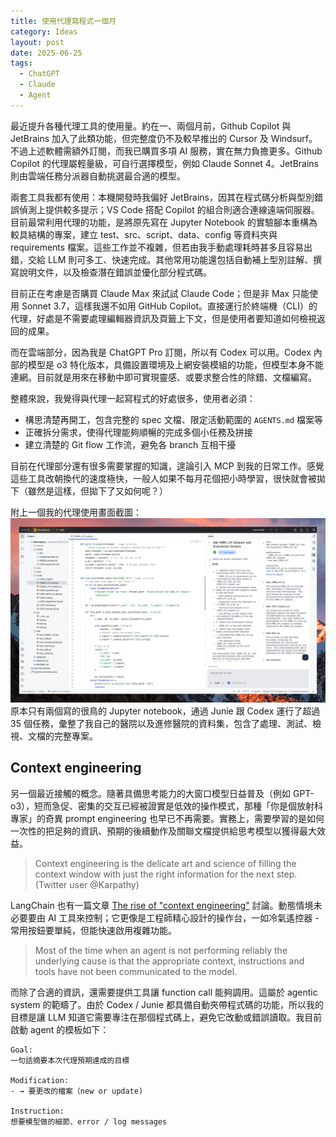 ```yaml
---
title: 使用代理寫程式一個月
category: Ideas
layout: post
date: 2025-06-25
tags:
  - ChatGPT
  - Claude
  - Agent
---
```

最近提升各種代理工具的使用量。約在一、兩個月前，Github Copilot 與 JetBrains 加入了此類功能，但完整度仍不及較早推出的 Cursor 及 Windsurf。不過上述軟體需額外訂閱，而我已購買多項 AI 服務，實在無力負擔更多。Github Copilot 的代理屬輕量級，可自行選擇模型，例如 Claude Sonnet 4。JetBrains 則由雲端任務分派器自動挑選最合適的模型。

兩套工具我都有使用：本機開發時我偏好 JetBrains，因其在程式碼分析與型別錯誤偵測上提供較多提示；VS Code 搭配 Copilot 的組合則適合連線遠端伺服器。目前最常利用代理的功能，是將原先寫在 Jupyter Notebook 的實驗腳本重構為較具結構的專案，建立 test、src、script、data、config 等資料夾與 requirements 檔案。這些工作並不複雜，但若由我手動處理耗時甚多且容易出錯，交給 LLM 則可多工、快速完成。其他常用功能還包括自動補上型別註解、撰寫說明文件，以及檢查潛在錯誤並優化部分程式碼。

目前正在考慮是否購買 Claude Max 來試試 Claude Code；但是非 Max 只能使用 Sonnet 3.7，這樣我還不如用 GitHub Copilot。直接運行於終端機（CLI）的代理，好處是不需要處理編輯器資訊及頁籤上下文，但是使用者要知道如何檢視返回的成果。

而在雲端部分，因為我是 ChatGPT Pro 訂閱，所以有 Codex 可以用。Codex 內部的模型是 o3 特化版本，具備設置環境及上網安裝模組的功能，但模型本身不能連網。目前就是用來在移動中即可實現靈感、或要求整合性的除錯、文檔編寫。

整體來說，我覺得與代理一起寫程式的好處很多，使用者必須：

- 構思清楚再開工，包含完整的 spec 文檔、限定活動範圍的 `AGENTS.md` 檔案等
- 正確拆分需求，使得代理能夠順暢的完成多個小任務及拼接
- 建立清楚的 Git flow 工作流，避免各 branch 互相干擾

目前在代理部分還有很多需要掌握的知識，遑論引入 MCP 到我的日常工作。感覺這些工具改朝換代的速度極快，一般人如果不每月花個把小時學習，很快就會被拋下（雖然是這樣，但拋下了又如何呢？）

附上一個我的代理使用畫面截圖：
![Junie & Pycharm](/assets/img/blog-Junie.png)
原本只有兩個寫的很鳥的 Jupyter notebook，通過 Junie 跟 Codex 運行了超過 35 個任務，彙整了我自己的醫院以及進修醫院的資料集，包含了處理、測試、檢視、文檔的完整專案。

## Context engineering

另一個最近接觸的概念。隨著具備思考能力的大窗口模型日益普及（例如 GPT-o3），短而急促、密集的交互已經被證實是低效的操作模式，那種「你是個放射科專家」的奇異 prompt engineering 也早已不再需要。實務上，需要學習的是如何一次性的把足夠的資訊、預期的後續動作及關聯文檔提供給思考模型以獲得最大效益。

> Context engineering is the delicate art and science of filling the context window with just the right information for the next step. (Twitter user @Karpathy)

LangChain 也有一篇文章 [The rise of "context engineering"](https://blog.langchain.com/the-rise-of-context-engineering/) 討論。動態情境未必要要由 AI 工具來控制；它更像是工程師精心設計的操作台，一如冷氣遙控器 - 常用按鈕要單純，但能快速啟用複雜功能。

> Most of the time when an agent is not performing reliably the underlying cause is that the appropriate context, instructions and tools have not been communicated to the model.

而除了合適的資訊，還需要提供工具讓 function call 能夠調用。這屬於 agentic system 的範疇了。由於 Codex / Junie 都具備自動夾帶程式碼的功能，所以我的目標是讓 LLM 知道它需要專注在那個程式碼上，避免它改動或錯誤讀取。我目前啟動 agent 的模板如下：

```
Goal:
一句話摘要本次代理預期達成的目標

Modification:
- → 要更改的檔案（new or update)

Instruction:
想要模型做的細節、error / log messages
```
